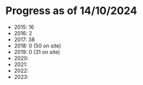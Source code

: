 # Progress as of 14/10/2024

* 2015: 16 
* 2016: 2
* 2017: 38
* 2018: 0  (50 on site)
* 2019: 0  (31 on site)
* 2020:
* 2021:
* 2022:
* 2023:
